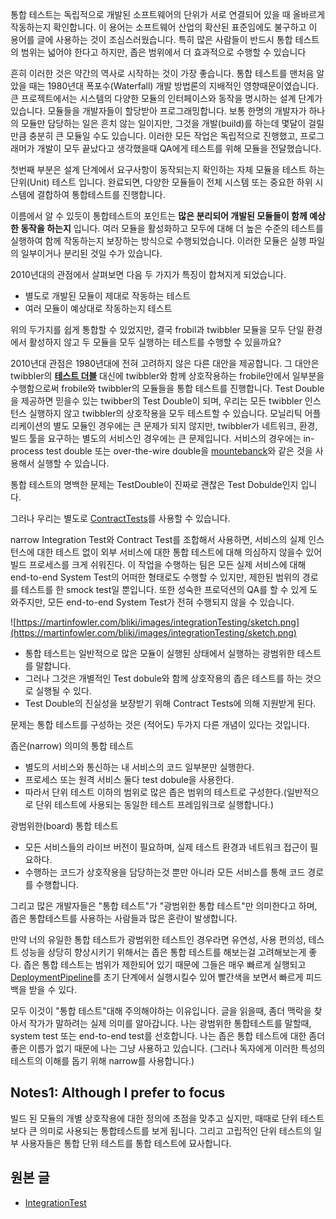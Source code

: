 통합 테스트는 독립적으로 개발된 소프트웨어의 단위가 서로 연결되어 있을 때 올바르게 작동하는지 확인합니다. 이 용어는 소프트웨어 산업의 확산된 표준임에도 불구하고 이 용어를 글에 사용하는 것이 조심스러웠습니다. 특히 많은 사람들이 반드시 통합 테스트의 범위는 넓어야 한다고 하지만, 좁은 범위에서 더 효과적으로 수행할 수 있습니다

흔히 이러한 것은 약간의 역사로 시작하는 것이 가장 좋습니다. 통합 테스트를 맨처음 알았을 때는 1980년대 폭포수(Waterfall) 개발 방법론의 지배적인 영향때문이였습니다. 큰 프로젝트에서는 시스템의 다양한 모듈의 인터페이스와 동작을 명시하는 설계 단계가 있습니다. 모듈들을 개발자들이 할당받아 프로그래밍합니다. 보통 한명의 개발자가 하나의 모듈만 담당하는 일은 흔치 않는 일이지만, 그것을 개발(build)를 하는데 몇달이 걸릴 만큼 충분히 큰 모듈일 수도 있습니다. 이러한 모든 작업은 독립적으로 진행했고, 프로그래머가 개발이 모두 끝났다고 생각했을때 QA에게 테스트를 위해 모듈을 전달했습니다.

첫번째 부분은 설계 단계에서 요구사항이 동작되는지 확인하는 자체 모듈을 테스트 하는 단위(Unit) 테스트 입니다. 완료되면, 다양한 모듈들이 전체 시스템 또는 중요한 하위 시스템에 결합하여 통합테스트를 진행합니다.

이름에서 알 수 있듯이 통합테스트의 포인트는 **많은 분리되어 개발된 모듈들이 함께 예상한 동작을 하는지** 입니다. 여러 모듈을 활성화하고 모두에 대해 더 높은 수준의 테스트를 실행하여 함께 작동하는지 보장하는 방식으로 수행되었습니다. 이러한 모듈은 실행 파일의 일부이거나 분리된 것일 수가 있습니다.

2010년대의 관점에서 살펴보면 다음 두 가지가 특징이 합쳐지게 되었습니다.

- 별도로 개발된 모듈이 제대로 작동하는 테스트
- 여러 모듈이 예상대로 작동하는지 테스트

위의 두가지를 쉽게 통합할 수 있었지만, 결국 frobil과 twibbler 모듈을 모두 단일 환경에서 활성하지 않고 두 모듈을 모두 실행하는 테스트를 수행할 수 있을까요?

2010년대 관점은 1980년대에 전혀 고려하지 않은 다른 대안을 제공합니다. 그 대안은 twibbler의 **[테스트 더블](https://martinfowler.com/bliki/TestDouble.html)** 대신에 twibbler와 함께 상호작용하는 frobile안에서 일부분을 수행함으로써 frobile와 twibbler의 모듈들을 통합 테스트를 진행합니다. Test Double을 제공하면 믿을수 있는 twibber의 Test Double이 되며, 우리는 모든 twibbler 인스턴스 실행하지 않고 twibbler의 상호작용을 모두 테스트할 수 있습니다. 모닐리틱 어플리케이션의 별도 모듈인 경우에는 큰 문제가 되지 않지만, twibbler가 네트워크, 환경, 빌드 툴을 요구하는 별도의 서비스인 경우에는 큰 문제입니다. 서비스의 경우에는 in-process test double 또는 over-the-wire double을 [mountebanck](http://www.mbtest.org/)와 같은 것을 사용해서 실행할 수 있습니다.

통합 테스트의 명백한 문제는 TestDouble이 진짜로 괜찮은 Test Dobulde인지 입니다.

그러나 우리는 별도로 [ContractTests](https://martinfowler.com/bliki/ContractTest.html)를 사용할 수 있습니다.

narrow Integration Test와 Contract Test를 조합해서 사용하면, 서비스의 실제 인스턴스에 대한 테스트 없이 외부 서비스에 대한 통합 테스트에 대해 의심하지 않을수 있어 빌드 프로세스를 크게 쉬워진다. 이 작업을 수행하는 팀은 모든 실제 서비스에 대해 end-to-end System Test의 어떠한 형태로도 수행할 수 있지만, 제한된 범위의 경로를 테스트를 한 smock test일 뿐입니다. 또한 성숙한 프로덕션의 QA를 할 수 있게 도와주지만, 모든 end-to-end System Test가 전혀 수행되지 않을 수 있습니다.

![https://martinfowler.com/bliki/images/integrationTesting/sketch.png](https://martinfowler.com/bliki/images/integrationTesting/sketch.png)

- 통합 테스트는 일반적으로 많은 모듈이 실행된 상태에서 실행하는 광범위한 테스트를 말합니다.
- 그러나 그것은 개별적인 Test dobule와 함께 상호작용의 좁은 테스트를 하는 것으로 실행될 수 있다.
- Test Double의 진실성을 보장받기 위해 Contract Tests에 의해 지원받게 된다.

문제는 통합 테스트를 구성하는 것은 (적어도) 두가지 다른 개념이 있다는 것입니다.

좁은(narrow) 의미의 통합 테스트

- 별도의 서비스와 통신하는 내 서비스의 코드 일부분만 실행한다.
- 프로세스 또는 원격 서비스 둘다 test dobule을 사용한다.
- 따라서 단위 테스트 이하의 범위로 많은 좁은 범위의 테스트로 구성한다.(일반적으로 단위 테스트에 사용되는 동일한 테스트 프레임워크로 실행합니다.)

광범위한(board) 통합 테스트

- 모든 서비스들의 라이브 버전이 필요하며, 실제 테스트 환경과 네트워크 접근이 필요하다.
- 수행하는 코드가 상호작용을 담당하는것 뿐만 아니라 모든 서비스를 통해 코드 경로를 수행합니다.

그리고 많은 개발자들은 "통합 테스트"가 "광범위한 통합 테스트"만 의미한다고 하며, 좁은 통합테스트를 사용하는 사람들과 많은 혼란이 발생합니다.

만약 너의 유일한 통합 테스트가 광범위한 테스트인 경우라면 유연성, 사용 편의성, 테스트 성능을 상당히 향상시키기 위해서는 좁은 통합 테스트를 해보는걸 고려해보는게 좋다. 좁은 통합 테스트는 범위가 제한되어 있기 때문에 그들은 매우 빠르게 실행되고 [DeploymentPipeline](https://martinfowler.com/bliki/DeploymentPipeline.html)를 초기 단계에서 실행시킬수 있어 빨간색을 보면서 빠르게 피드백을 받을 수 있다.

모두 이것이 "통합 테스트"대해 주의해야하는 이유입니다. 글을 읽을때, 좀더 맥락을 찾아서 작가가 말하려는 실제 의미를 알아갑니다. 나는 광범위한 통합테스트를 말할때, system test 또는 end-to-end test를 선호합니다. 나는 좁은 통합 테스트에 대한 좀더 좋은 이름가 없기 때문에 나는 그냥 사용하고 있습니다. (그러나 독자에게 이러한 특성의 테스트의 이해를 돕기 위해 narrow를 사용합니다.) 

## **Notes1:** Although I prefer to focus

빌드 된 모듈의 개별 상호작용에 대한 정의에 초점을 맞추고 싶지만, 때때로 단위 테스트보다 큰 의미로 사용되는 통합테스트를 보게 됩니다. 그리고 고립적인 단위 테스트의 일부 사용자들은 통합 단위 테스트를 통합 테스트에 묘사합니다.

## 원본 글

- [IntegrationTest](https://martinfowler.com/bliki/IntegrationTest.html)
